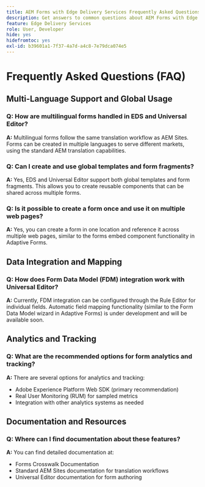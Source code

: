 ```yaml
---
title: AEM Forms with Edge Delivery Services Frequently Asked Questions FAQ
description: Get answers to common questions about AEM Forms with Edge Delivery Services and Universal Editor. Learn about multilingual forms, global templates, form fragments, analytics, and data integration capabilities.
feature: Edge Delivery Services
role: User, Developer
hide: yes
hidefromtoc: yes
exl-id: b39601a1-7f37-4a7d-a4c8-7e79dca074e5
---
```

# Frequently Asked Questions (FAQ)


## Multi-Language Support and Global Usage

### Q: How are multilingual forms handled in EDS and Universal Editor?

**A:** Multilingual forms follow the same translation workflow as AEM Sites. Forms can be created in multiple languages to serve different markets, using the standard AEM translation capabilities.

### Q: Can I create and use global templates and form fragments?

**A:** Yes, EDS and Universal Editor support both global templates and form fragments. This allows you to create reusable components that can be shared across multiple forms.

### Q: Is it possible to create a form once and use it on multiple web pages?

**A:** Yes, you can create a form in one location and reference it across multiple web pages, similar to the forms embed component functionality in Adaptive Forms.

## Data Integration and Mapping

### Q: How does Form Data Model (FDM) integration work with Universal Editor?

**A:** Currently, FDM integration can be configured through the Rule Editor for individual fields. Automatic field mapping functionality (similar to the Form Data Model wizard in Adaptive Forms) is under development and will be available soon.

## Analytics and Tracking

### Q: What are the recommended options for form analytics and tracking?

**A:** There are several options for analytics and tracking:

- Adobe Experience Platform Web SDK (primary recommendation)
- Real User Monitoring (RUM) for sampled metrics
- Integration with other analytics systems as needed

## Documentation and Resources

### Q: Where can I find documentation about these features?

**A:** You can find detailed documentation at:

- Forms Crosswalk Documentation
- Standard AEM Sites documentation for translation workflows
- Universal Editor documentation for form authoring
